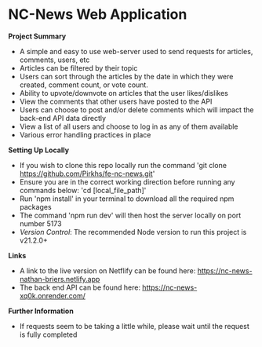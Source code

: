 # NC-News Web Application
__Project Summary__
- A simple and easy to use web-server used to send requests for articles, comments, users, etc
- Articles can be filtered by their topic
- Users can sort through the articles by the date in which they were created, comment count, or vote count.
- Ability to upvote/downvote on articles that the user likes/dislikes
- View the comments that other users have posted to the API
- Users can choose to post and/or delete comments which will impact the back-end API data directly
- View a list of all users and choose to log in as any of them available
- Various error handling practices in place

__Setting Up Locally__
- If you wish to clone this repo locally run the command 'git clone https://github.com/Pirkhs/fe-nc-news.git'
- Ensure you are in the correct working direction before running any commands below: 'cd [local_file_path]'
- Run 'npm install' in your terminal to download all the required npm packages
- The command 'npm run dev' will then host the server locally on port number 5173 
- _Version Control_: The recommended Node version to run this project is v21.2.0+


__Links__
- A link to the live version on Netflify can be found here: https://nc-news-nathan-briers.netlify.app
- The back end API can be found here: https://nc-news-xq0k.onrender.com/

__Further Information__
- If requests seem to be taking a little while, please wait until the request is fully completed
